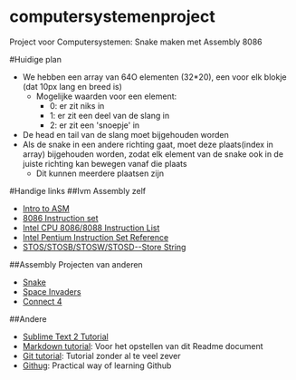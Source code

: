 computersystemenproject
=======================

Project voor Computersystemen: Snake maken met Assembly 8086

#Huidige plan
- We hebben een array van 64O elementen (32*20), een voor elk blokje (dat 10px lang en breed is)
    - Mogelijke waarden voor een element:
        - 0: er zit niks in
        - 1: er zit een deel van de slang in
        - 2: er zit een 'snoepje' in
- De head en tail van de slang moet bijgehouden worden
- Als de snake in een andere richting gaat, moet deze plaats(index in array) bijgehouden worden, zodat elk element van de snake ook in de juiste richting kan bewegen vanaf die plaats
    - Dit kunnen meerdere plaatsen zijn

#Handige links
##Ivm Assembly zelf
- [Intro to ASM](http://www.shsu.edu/~csc_tjm/spring2005/cs272/intro_to_asm.html)
- [8086 Instruction set](http://www.electronics.dit.ie/staff/tscarff/8086_instruction_set/8086_instruction_set.html)
- [Intel CPU 8086/8088 Instruction List](http://ftp.utcluj.ro/pub/users/nedevschi/CA/I8086/8086InstrSet/rtlcode86.pdf)
- [Intel Pentium Instruction Set Reference](http://faydoc.tripod.com/cpu/)
- [STOS/STOSB/STOSW/STOSD--Store String](http://www.jaist.ac.jp/iscenter-new/mpc/altix/altixdata/opt/intel/vtune/doc/users_guide/mergedProjects/analyzer_ec/mergedProjects/reference_olh/mergedProjects/instructions/instruct32_hh/vc304.htm)

##Assembly Projecten van anderen
- [Snake](http://he.scribd.com/doc/114620920/Snake-Code-for-EMU8086?secret_password=10ila7iztx3wd3h77q1v)
- [Space Invaders](https://github.com/angryzor/space_invaders_8086)
- [Connect 4](https://github.com/mazenwagdy/connect-4/blob/master/code.asm)

##Andere
- [Sublime Text 2 Tutorial](https://tutsplus.com/course/improve-workflow-in-sublime-text-2/)
- [Markdown tutorial](http://daringfireball.net/projects/markdown/basics): Voor het opstellen van dit Readme document
- [Git tutorial](https://www.atlassian.com/git/tutorial/git-basics): Tutorial zonder al te veel zever
- [Githug](https://github.com/Gazler/githug): Practical way of learning Github